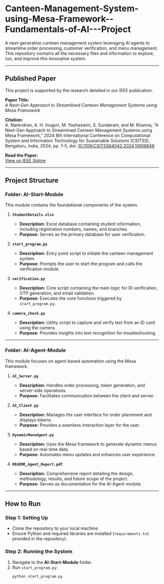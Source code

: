 # Canteen-Management-System-using-Mesa-Framework--Fundamentals-of-AI---Project

A next-generation canteen management system leveraging AI agents to streamline order processing, customer verification, and menu management. This repository contains all the necessary files and information to explore, run, and improve this innovative system.

---

## Published Paper

This project is supported by the research detailed in our IEEE publication:

**Paper Title:**  
_A Next-Gen Approach to Streamlined Canteen Management Systems using Mesa Framework_  

**Citation:**  
A. Narendran, A. H. Inuguri, M. Yashaswini, S. Sundaram, and M. Khanna, "A Next-Gen Approach to Streamlined Canteen Management Systems using Mesa Framework," 2024 8th International Conference on Computational System and Information Technology for Sustainable Solutions (CSITSS), Bengaluru, India, 2024, pp. 1-5, doi: [10.1109/CSITSS64042.2024.10816849](https://ieeexplore.ieee.org/document/10816849).  

**Read the Paper:**  
[View on IEEE Xplore](https://ieeexplore.ieee.org/document/10816849)

---

## Project Structure

### **Folder: AI-Start-Module**
This module contains the foundational components of the system.

1. **`StudentDetails.xlsx`**  
   - **Description:** Excel database containing student information, including registration numbers, names, and branches.  
   - **Purpose:** Serves as the primary database for user verification.

2. **`start_program.py`**  
   - **Description:** Entry point script to initiate the canteen management system.  
   - **Purpose:** Prompts the user to start the program and calls the verification module.

3. **`verification.py`**  
   - **Description:** Core script containing the main logic for ID verification, OTP generation, and email validation.  
   - **Purpose:** Executes the core functions triggered by `start_program.py`.

4. **`camera_check.py`**  
   - **Description:** Utility script to capture and verify text from an ID card using the camera.  
   - **Purpose:** Provides insights into text recognition for troubleshooting.

---

### **Folder: AI-Agent-Module**
This module focuses on agent-based automation using the Mesa framework.

1. **`AI_Server.py`**  
   - **Description:** Handles order processing, token generation, and server-side operations.  
   - **Purpose:** Facilitates communication between the client and server.

2. **`AI_Client.py`**  
   - **Description:** Manages the user interface for order placement and displays tokens.  
   - **Purpose:** Provides a seamless interaction layer for the user.

3. **`DynamicMenuAgent.py`**  
   - **Description:** Uses the Mesa framework to generate dynamic menus based on real-time data.  
   - **Purpose:** Automates menu updates and enhances user experience.

4. **`README_Agent_Report.pdf`**  
   - **Description:** Comprehensive report detailing the design, methodology, results, and future scope of the project.  
   - **Purpose:** Serves as documentation for the AI-Agent module.

---

## How to Run

### Step 1: Setting Up
- Clone the repository to your local machine.
- Ensure Python and required libraries are installed (`requirements.txt` provided in the repository).

### Step 2: Running the System
1. Navigate to the **AI-Start-Module** folder.
2. Run `start_program.py`:
   ```bash
   python start_program.py

